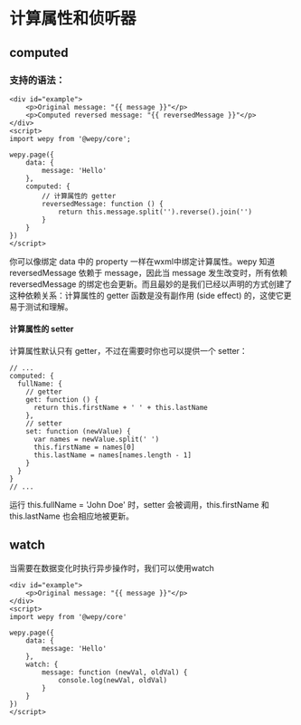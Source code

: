 # 计算属性和侦听器


## computed

### 支持的语法：

```vue
<div id="example">
    <p>Original message: "{{ message }}"</p>
    <p>Computed reversed message: "{{ reversedMessage }}"</p>
</div>
<script>
import wepy from '@wepy/core';

wepy.page({
    data: {
        message: 'Hello'
    },
    computed: {
        // 计算属性的 getter
        reversedMessage: function () {
            return this.message.split('').reverse().join('')
        }
    }
})
</script>

```
你可以像绑定 data 中的 property 一样在wxml中绑定计算属性。wepy 知道 reversedMessage 依赖于 message，因此当 message 发生改变时，所有依赖 reversedMessage 的绑定也会更新。而且最妙的是我们已经以声明的方式创建了这种依赖关系：计算属性的 getter 函数是没有副作用 (side effect) 的，这使它更易于测试和理解。

#### 计算属性的 setter
计算属性默认只有 getter，不过在需要时你也可以提供一个 setter：
```vue
// ...
computed: {
  fullName: {
    // getter
    get: function () {
      return this.firstName + ' ' + this.lastName
    },
    // setter
    set: function (newValue) {
      var names = newValue.split(' ')
      this.firstName = names[0]
      this.lastName = names[names.length - 1]
    }
  }
}
// ...
```
运行 this.fullName = 'John Doe' 时，setter 会被调用，this.firstName 和 this.lastName 也会相应地被更新。

## watch
当需要在数据变化时执行异步操作时，我们可以使用watch
```vue
<div id="example">
    <p>Original message: "{{ message }}"</p>
</div>
<script>
import wepy from '@wepy/core'

wepy.page({
    data: {
        message: 'Hello'
    },
    watch: {
        message: function (newVal, oldVal) {
            console.log(newVal, oldVal)
        }
    }
})
</script>

```